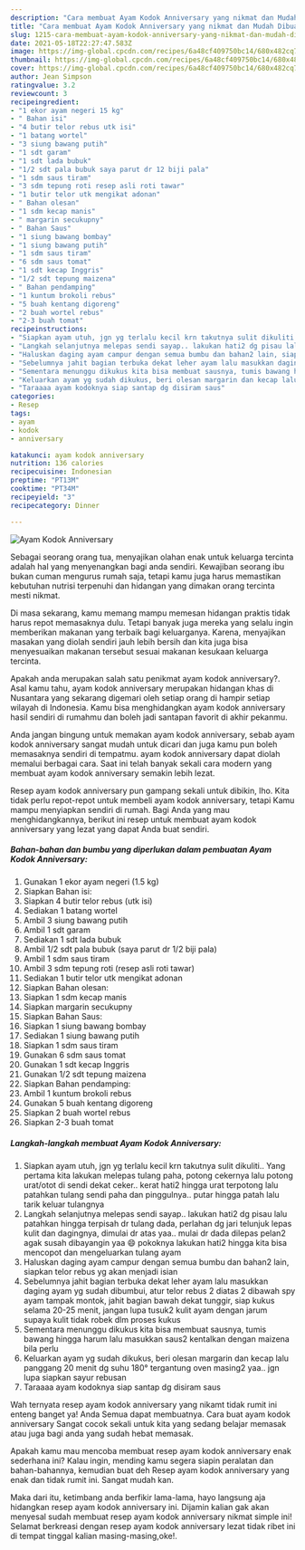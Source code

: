 ```yaml
---
description: "Cara membuat Ayam Kodok Anniversary yang nikmat dan Mudah Dibuat"
title: "Cara membuat Ayam Kodok Anniversary yang nikmat dan Mudah Dibuat"
slug: 1215-cara-membuat-ayam-kodok-anniversary-yang-nikmat-dan-mudah-dibuat
date: 2021-05-18T22:27:47.583Z
image: https://img-global.cpcdn.com/recipes/6a48cf409750bc14/680x482cq70/ayam-kodok-anniversary-foto-resep-utama.jpg
thumbnail: https://img-global.cpcdn.com/recipes/6a48cf409750bc14/680x482cq70/ayam-kodok-anniversary-foto-resep-utama.jpg
cover: https://img-global.cpcdn.com/recipes/6a48cf409750bc14/680x482cq70/ayam-kodok-anniversary-foto-resep-utama.jpg
author: Jean Simpson
ratingvalue: 3.2
reviewcount: 3
recipeingredient:
- "1 ekor ayam negeri 15 kg"
- " Bahan isi"
- "4 butir telor rebus utk isi"
- "1 batang wortel"
- "3 siung bawang putih"
- "1 sdt garam"
- "1 sdt lada bubuk"
- "1/2 sdt pala bubuk saya parut dr 12 biji pala"
- "1 sdm saus tiram"
- "3 sdm tepung roti resep asli roti tawar"
- "1 butir telor utk mengikat adonan"
- " Bahan olesan"
- "1 sdm kecap manis"
- " margarin secukupny"
- " Bahan Saus"
- "1 siung bawang bombay"
- "1 siung bawang putih"
- "1 sdm saus tiram"
- "6 sdm saus tomat"
- "1 sdt kecap Inggris"
- "1/2 sdt tepung maizena"
- " Bahan pendamping"
- "1 kuntum brokoli rebus"
- "5 buah kentang digoreng"
- "2 buah wortel rebus"
- "2-3 buah tomat"
recipeinstructions:
- "Siapkan ayam utuh, jgn yg terlalu kecil krn takutnya sulit dikuliti.. Yang pertama kita lakukan melepas tulang paha, potong cekernya lalu potong urat/otot di sendi dekat ceker.. kerat hati2 hingga urat terpotong lalu patahkan tulang sendi paha dan pinggulnya.. putar hingga patah lalu tarik keluar tulangnya"
- "Langkah selanjutnya melepas sendi sayap.. lakukan hati2 dg pisau lalu patahkan hingga terpisah dr tulang dada, perlahan dg jari telunjuk lepas kulit dan dagingnya, dimulai dr atas yaa.. mulai dr dada dilepas pelan2 agak susah dibayangin yaa 😄 pokoknya lakukan hati2 hingga kita bisa mencopot dan mengeluarkan tulang ayam"
- "Haluskan daging ayam campur dengan semua bumbu dan bahan2 lain, siapkan telor rebus yg akan menjadi isian"
- "Sebelumnya jahit bagian terbuka dekat leher ayam lalu masukkan daging ayam yg sudah dibumbui, atur telor rebus 2 diatas 2 dibawah spy ayam tampak montok, jahit bagian bawah dekat tunggir, siap kukus selama 20-25 menit, jangan lupa tusuk2 kulit ayam dengan jarum supaya kulit tidak robek dlm proses kukus"
- "Sementara menunggu dikukus kita bisa membuat sausnya, tumis bawang hingga harum lalu masukkan saus2 kentalkan dengan maizena bila perlu"
- "Keluarkan ayam yg sudah dikukus, beri olesan margarin dan kecap lalu panggang 20 menit dg suhu 180° tergantung oven masing2 yaa.. jgn lupa siapkan sayur rebusan"
- "Taraaaa ayam kodoknya siap santap dg disiram saus"
categories:
- Resep
tags:
- ayam
- kodok
- anniversary

katakunci: ayam kodok anniversary 
nutrition: 136 calories
recipecuisine: Indonesian
preptime: "PT13M"
cooktime: "PT34M"
recipeyield: "3"
recipecategory: Dinner

---
```



![Ayam Kodok Anniversary](https://img-global.cpcdn.com/recipes/6a48cf409750bc14/680x482cq70/ayam-kodok-anniversary-foto-resep-utama.jpg)

Sebagai seorang orang tua, menyajikan olahan enak untuk keluarga tercinta adalah hal yang menyenangkan bagi anda sendiri. Kewajiban seorang ibu bukan cuman mengurus rumah saja, tetapi kamu juga harus memastikan kebutuhan nutrisi terpenuhi dan hidangan yang dimakan orang tercinta mesti nikmat.

Di masa  sekarang, kamu memang mampu memesan hidangan praktis tidak harus repot memasaknya dulu. Tetapi banyak juga mereka yang selalu ingin memberikan makanan yang terbaik bagi keluarganya. Karena, menyajikan masakan yang diolah sendiri jauh lebih bersih dan kita juga bisa menyesuaikan makanan tersebut sesuai makanan kesukaan keluarga tercinta. 



Apakah anda merupakan salah satu penikmat ayam kodok anniversary?. Asal kamu tahu, ayam kodok anniversary merupakan hidangan khas di Nusantara yang sekarang digemari oleh setiap orang di hampir setiap wilayah di Indonesia. Kamu bisa menghidangkan ayam kodok anniversary hasil sendiri di rumahmu dan boleh jadi santapan favorit di akhir pekanmu.

Anda jangan bingung untuk memakan ayam kodok anniversary, sebab ayam kodok anniversary sangat mudah untuk dicari dan juga kamu pun boleh memasaknya sendiri di tempatmu. ayam kodok anniversary dapat diolah memalui berbagai cara. Saat ini telah banyak sekali cara modern yang membuat ayam kodok anniversary semakin lebih lezat.

Resep ayam kodok anniversary pun gampang sekali untuk dibikin, lho. Kita tidak perlu repot-repot untuk membeli ayam kodok anniversary, tetapi Kamu mampu menyiapkan sendiri di rumah. Bagi Anda yang mau menghidangkannya, berikut ini resep untuk membuat ayam kodok anniversary yang lezat yang dapat Anda buat sendiri.

<!--inarticleads1-->

##### Bahan-bahan dan bumbu yang diperlukan dalam pembuatan Ayam Kodok Anniversary:

1. Gunakan 1 ekor ayam negeri (1.5 kg)
1. Siapkan  Bahan isi:
1. Siapkan 4 butir telor rebus (utk isi)
1. Sediakan 1 batang wortel
1. Ambil 3 siung bawang putih
1. Ambil 1 sdt garam
1. Sediakan 1 sdt lada bubuk
1. Ambil 1/2 sdt pala bubuk (saya parut dr 1/2 biji pala)
1. Ambil 1 sdm saus tiram
1. Ambil 3 sdm tepung roti (resep asli roti tawar)
1. Sediakan 1 butir telor utk mengikat adonan
1. Siapkan  Bahan olesan:
1. Siapkan 1 sdm kecap manis
1. Siapkan  margarin secukupny
1. Siapkan  Bahan Saus:
1. Siapkan 1 siung bawang bombay
1. Sediakan 1 siung bawang putih
1. Siapkan 1 sdm saus tiram
1. Gunakan 6 sdm saus tomat
1. Gunakan 1 sdt kecap Inggris
1. Gunakan 1/2 sdt tepung maizena
1. Siapkan  Bahan pendamping:
1. Ambil 1 kuntum brokoli rebus
1. Gunakan 5 buah kentang digoreng
1. Siapkan 2 buah wortel rebus
1. Siapkan 2-3 buah tomat




<!--inarticleads2-->

##### Langkah-langkah membuat Ayam Kodok Anniversary:

1. Siapkan ayam utuh, jgn yg terlalu kecil krn takutnya sulit dikuliti.. Yang pertama kita lakukan melepas tulang paha, potong cekernya lalu potong urat/otot di sendi dekat ceker.. kerat hati2 hingga urat terpotong lalu patahkan tulang sendi paha dan pinggulnya.. putar hingga patah lalu tarik keluar tulangnya
1. Langkah selanjutnya melepas sendi sayap.. lakukan hati2 dg pisau lalu patahkan hingga terpisah dr tulang dada, perlahan dg jari telunjuk lepas kulit dan dagingnya, dimulai dr atas yaa.. mulai dr dada dilepas pelan2 agak susah dibayangin yaa 😄 pokoknya lakukan hati2 hingga kita bisa mencopot dan mengeluarkan tulang ayam
1. Haluskan daging ayam campur dengan semua bumbu dan bahan2 lain, siapkan telor rebus yg akan menjadi isian
1. Sebelumnya jahit bagian terbuka dekat leher ayam lalu masukkan daging ayam yg sudah dibumbui, atur telor rebus 2 diatas 2 dibawah spy ayam tampak montok, jahit bagian bawah dekat tunggir, siap kukus selama 20-25 menit, jangan lupa tusuk2 kulit ayam dengan jarum supaya kulit tidak robek dlm proses kukus
1. Sementara menunggu dikukus kita bisa membuat sausnya, tumis bawang hingga harum lalu masukkan saus2 kentalkan dengan maizena bila perlu
1. Keluarkan ayam yg sudah dikukus, beri olesan margarin dan kecap lalu panggang 20 menit dg suhu 180° tergantung oven masing2 yaa.. jgn lupa siapkan sayur rebusan
1. Taraaaa ayam kodoknya siap santap dg disiram saus




Wah ternyata resep ayam kodok anniversary yang nikamt tidak rumit ini enteng banget ya! Anda Semua dapat membuatnya. Cara buat ayam kodok anniversary Sangat cocok sekali untuk kita yang sedang belajar memasak atau juga bagi anda yang sudah hebat memasak.

Apakah kamu mau mencoba membuat resep ayam kodok anniversary enak sederhana ini? Kalau ingin, mending kamu segera siapin peralatan dan bahan-bahannya, kemudian buat deh Resep ayam kodok anniversary yang enak dan tidak rumit ini. Sangat mudah kan. 

Maka dari itu, ketimbang anda berfikir lama-lama, hayo langsung aja hidangkan resep ayam kodok anniversary ini. Dijamin kalian gak akan menyesal sudah membuat resep ayam kodok anniversary nikmat simple ini! Selamat berkreasi dengan resep ayam kodok anniversary lezat tidak ribet ini di tempat tinggal kalian masing-masing,oke!.

